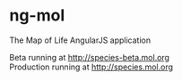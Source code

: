 ng-mol
======

The Map of Life AngularJS application

Beta running at http://species-beta.mol.org  
Production running at http://species.mol.org
